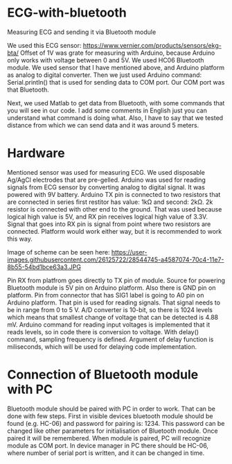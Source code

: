 # ECG-with-bluetooth
Measuring ECG and sending it via Bluetooth module 

We used this ECG sensor: https://www.vernier.com/products/sensors/ekg-bta/ Offset of 1V was grate for measuring with Arduino, because Arduino only works with voltage between 0 and 5V. We used HC06 Bluetooth module. We used sensor that I have mentioned above, and Arduino platform as analog to digital converter. Then we just used Arduino command: Serial.println() that is used for sending data to COM port. Our COM port was that Bluetooth.


Next, we used Matlab to get data from Bluetooth, with some commands that you will see in our code. I add some comments in English just you can understand what command is doing what. Also, I have to say that we tested distance from which we can send data and it was around 5 meters.

# Hardware

Mentioned sensor was used for measuring ECG. We used disposable Ag/AgCl electrodes that are pre-gelled. Arduino was used for reading signals from ECG sensor by converting analog to digital signal. It was powered with 9V battery. Arduino TX pin is connected to two resistors that are connected in series first restitor has value: 1kΩ and second: 2kΩ. 2k resistor is connected with other end to the ground. That was used because logical high value is 5V, and RX pin receives logical high value of 3.3V. Signal that goes into RX pin is signal from point where two resistors are connected. Platform would work either way, but it is recommended to work this way.

Image of scheme can be seen here: https://user-images.githubusercontent.com/26125722/28544745-a4587074-70c4-11e7-8b55-54bd1bce63a3.JPG

Pin RX from platfrom goes directly to TX pin of module. Source for powering Bluetooth module is 5V pin on Arduino platform. Also there is GND pin on platform. Pin from connector that has SIG1 label is going to A0 pin on Arduino platform. That pin is used for reading signals. That signal needs to be in range from 0 to 5 V. A/D converter is 10-bit, so there is 1024 levels which means that smallest change of voltage that can be detected is 4.88 mV. Arduino command for reading input voltages is implemented that it reads levels, so in code there is conversion to voltage. With delay() command, sampling frequency is defined. Argument of delay function is miliseconds, which will be used for delaying code implementation.  


# Connection of Bluetooth module with PC
Bluetooth module should be paired with PC in order to work. That can be done with few steps. First in visible devices bluetooth module should be found (e.g. HC-06) and password for pairing is: 1234. This password can be changed like other parameters for initialisation of Bluetooth module. Once paired it will be remembered. When module is paired, PC will recognize module as COM port. In device manager in PC there should be HC-06, where number of serial port is written, and it can be changed in time. 
